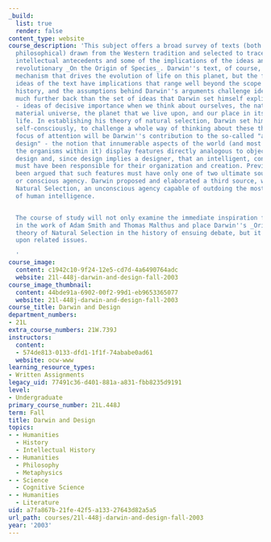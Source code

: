 ```yaml
---
_build:
  list: true
  render: false
content_type: website
course_description: 'This subject offers a broad survey of texts (both literary and
  philosophical) drawn from the Western tradition and selected to trace the immediate
  intellectual antecedents and some of the implications of the ideas animating Darwin''s
  revolutionary _On the Origin of Species_. Darwin''s text, of course, is about the
  mechanism that drives the evolution of life on this planet, but the fundamental
  ideas of the text have implications that range well beyond the scope of natural
  history, and the assumptions behind Darwin''s arguments challenge ideas that go
  much further back than the set of ideas that Darwin set himself explicitly to question
  - ideas of decisive importance when we think about ourselves, the nature of the
  material universe, the planet that we live upon, and our place in its scheme of
  life. In establishing his theory of natural selection, Darwin set himself, rather
  self-consciously, to challenge a whole way of thinking about these things. The main
  focus of attention will be Darwin''s contribution to the so-called "argument from
  design" - the notion that innumerable aspects of the world (and most particularly
  the organisms within it) display features directly analogous to objects of human
  design and, since design implies a designer, that an intelligent, conscious agency
  must have been responsible for their organization and creation. Previously, it had
  been argued that such features must have only one of two ultimate sources - chance
  or conscious agency. Darwin proposed and elaborated a third source, which he called
  Natural Selection, an unconscious agency capable of outdoing the most complex feats
  of human intelligence.


  The course of study will not only examine the immediate inspiration for this idea
  in the work of Adam Smith and Thomas Malthus and place Darwin''s _Origin_ and the
  theory of Natural Selection in the history of ensuing debate, but it will also touch
  upon related issues.

  '
course_image:
  content: c1942c10-9f24-12e5-cd7d-4a6490764adc
  website: 21l-448j-darwin-and-design-fall-2003
course_image_thumbnail:
  content: 44bde91a-6902-00f2-99d1-eb9653365077
  website: 21l-448j-darwin-and-design-fall-2003
course_title: Darwin and Design
department_numbers:
- 21L
extra_course_numbers: 21W.739J
instructors:
  content:
  - 574de813-0133-dfd1-1f1f-74ababe0ad61
  website: ocw-www
learning_resource_types:
- Written Assignments
legacy_uid: 77491c36-d401-881a-a831-fbb8235d9191
level:
- Undergraduate
primary_course_number: 21L.448J
term: Fall
title: Darwin and Design
topics:
- - Humanities
  - History
  - Intellectual History
- - Humanities
  - Philosophy
  - Metaphysics
- - Science
  - Cognitive Science
- - Humanities
  - Literature
uid: a7fa867b-21fe-42f5-a133-27643d82a5a5
url_path: courses/21l-448j-darwin-and-design-fall-2003
year: '2003'
---
```

